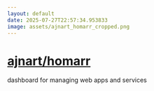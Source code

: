 ```yaml
---
layout: default
date: 2025-07-27T22:57:34.953833
image: assets/ajnart_homarr_cropped.png
---
```


# [ajnart/homarr](https://github.com/ajnart/homarr)

dashboard for managing web apps and services
